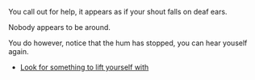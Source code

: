 You call out for help, it appears as if your shout falls on deaf ears.

Nobody appears to be around.

You do however, notice that the hum has stopped, you can hear youself again.

- [Look for something to lift yourself with](4-2E.md)